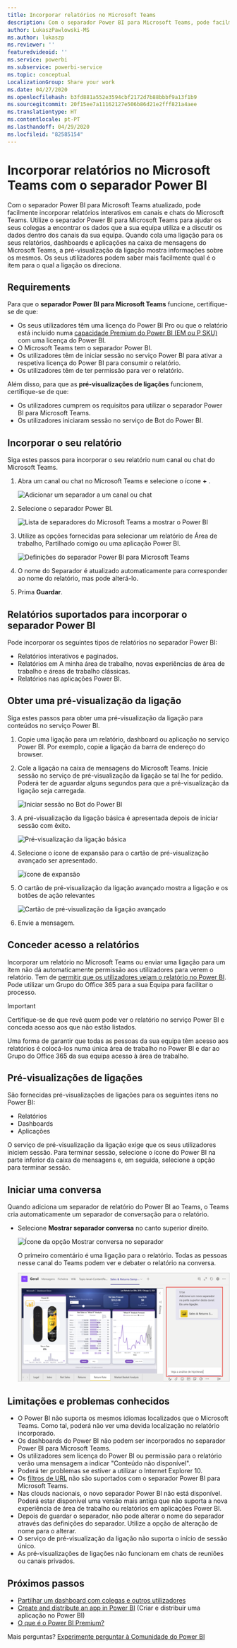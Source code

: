 ```yaml
---
title: Incorporar relatórios no Microsoft Teams
description: Com o separador Power BI para Microsoft Teams, pode facilmente incorporar relatórios interativos em canais e chats.
author: LukaszPawlowski-MS
ms.author: lukaszp
ms.reviewer: ''
featuredvideoid: ''
ms.service: powerbi
ms.subservice: powerbi-service
ms.topic: conceptual
LocalizationGroup: Share your work
ms.date: 04/27/2020
ms.openlocfilehash: b3fd881a552e3594cbf2172d7b88bbbf9a13f1b9
ms.sourcegitcommit: 20f15ee7a11162127e506b86d21e2fff821a4aee
ms.translationtype: HT
ms.contentlocale: pt-PT
ms.lasthandoff: 04/29/2020
ms.locfileid: "82585154"
---
```

# <a name="embed-reports-in-microsoft-teams-with-the-power-bi-tab"></a>Incorporar relatórios no Microsoft Teams com o separador Power BI

Com o separador Power BI para Microsoft Teams atualizado, pode facilmente incorporar relatórios interativos em canais e chats do Microsoft Teams. Utilize o separador Power BI para Microsoft Teams para ajudar os seus colegas a encontrar os dados que a sua equipa utiliza e a discutir os dados dentro dos canais da sua equipa.  Quando cola uma ligação para os seus relatórios, dashboards e aplicações na caixa de mensagens do Microsoft Teams, a pré-visualização da ligação mostra informações sobre os mesmos. Os seus utilizadores podem saber mais facilmente qual é o item para o qual a ligação os direciona.

## <a name="requirements"></a>Requirements

Para que o **separador Power BI para Microsoft Teams** funcione, certifique-se de que:

- Os seus utilizadores têm uma licença do Power BI Pro ou que o relatório está incluído numa [capacidade Premium do Power BI (EM ou P SKU)](service-premium-what-is.md) com uma licença do Power BI.
- O Microsoft Teams tem o separador Power BI.
- Os utilizadores têm de iniciar sessão no serviço Power BI para ativar a respetiva licença do Power BI para consumir o relatório.
- Os utilizadores têm de ter permissão para ver o relatório.

Além disso, para que as **pré-visualizações de ligações** funcionem, certifique-se de que:
- Os utilizadores cumprem os requisitos para utilizar o separador Power BI para Microsoft Teams.
- Os utilizadores iniciaram sessão no serviço de Bot do Power BI. 


## <a name="embed-your-report"></a>Incorporar o seu relatório

Siga estes passos para incorporar o seu relatório num canal ou chat do Microsoft Teams.

1. Abra um canal ou chat no Microsoft Teams e selecione o ícone **+** .

    ![Adicionar um separador a um canal ou chat](media/service-embed-report-microsoft-teams/service-embed-report-microsoft-teams-add.png)

2. Selecione o separador Power BI.

    ![Lista de separadores do Microsoft Teams a mostrar o Power BI](media/service-embed-report-microsoft-teams/service-embed-report-microsoft-teams-tab.png)

3. Utilize as opções fornecidas para selecionar um relatório de Área de trabalho, Partilhado comigo ou uma aplicação Power BI.

    ![Definições do separador Power BI para Microsoft Teams](media/service-embed-report-microsoft-teams/service-embed-report-microsoft-teams-tab-settings.png)

4. O nome do Separador é atualizado automaticamente para corresponder ao nome do relatório, mas pode alterá-lo. 

5. Prima **Guardar**.

## <a name="supported-reports-for-embedding-the-power-bi-tab"></a>Relatórios suportados para incorporar o separador Power BI
Pode incorporar os seguintes tipos de relatórios no separador Power BI:

- Relatórios interativos e paginados.
- Relatórios em A minha área de trabalho, novas experiências de área de trabalho e áreas de trabalho clássicas.
- Relatórios nas aplicações Power BI.

## <a name="get-a-link-preview"></a>Obter uma pré-visualização da ligação

Siga estes passos para obter uma pré-visualização da ligação para conteúdos no serviço Power BI.

1. Copie uma ligação para um relatório, dashboard ou aplicação no serviço Power BI. Por exemplo, copie a ligação da barra de endereço do browser.

2. Cole a ligação na caixa de mensagens do Microsoft Teams. Inicie sessão no serviço de pré-visualização da ligação se tal lhe for pedido. Poderá ter de aguardar alguns segundos para que a pré-visualização da ligação seja carregada.

    ![Iniciar sessão no Bot do Power BI](media/service-embed-report-microsoft-teams/service-teams-link-preview-sign-in-needed.png)

3. A pré-visualização da ligação básica é apresentada depois de iniciar sessão com êxito.

    ![Pré-visualização da ligação básica](media/service-embed-report-microsoft-teams/service-teams-link-preview-basic.png)

4. Selecione o ícone de expansão para o cartão de pré-visualização avançado ser apresentado.

    ![ícone de expansão](media/service-embed-report-microsoft-teams/service-teams-link-preview-expand-icon.png)

5. O cartão de pré-visualização da ligação avançado mostra a ligação e os botões de ação relevantes

    ![Cartão de pré-visualização da ligação avançado](media/service-embed-report-microsoft-teams/service-teams-link-preview-nice-card.png)

6. Envie a mensagem.



## <a name="grant-access-to-reports"></a>Conceder acesso a relatórios

Incorporar um relatório no Microsoft Teams ou enviar uma ligação para um item não dá automaticamente permissão aos utilizadores para verem o relatório. Tem de [permitir que os utilizadores vejam o relatório no Power BI](service-share-dashboards.md). Pode utilizar um Grupo do Office 365 para a sua Equipa para facilitar o processo. 

> [!IMPORTANT]
> Certifique-se de que revê quem pode ver o relatório no serviço Power BI e conceda acesso aos que não estão listados.

Uma forma de garantir que todas as pessoas da sua equipa têm acesso aos relatórios é colocá-los numa única área de trabalho no Power BI e dar ao Grupo do Office 365 da sua equipa acesso à área de trabalho.

## <a name="link-previews"></a>Pré-visualizações de ligações 

São fornecidas pré-visualizações de ligações para os seguintes itens no Power BI:
- Relatórios
- Dashboards
- Aplicações

O serviço de pré-visualização da ligação exige que os seus utilizadores iniciem sessão. Para terminar sessão, selecione o ícone do Power BI na parte inferior da caixa de mensagens e, em seguida, selecione a opção para terminar sessão.

## <a name="start-a-conversation"></a>Iniciar uma conversa

Quando adiciona um separador de relatório do Power BI ao Teams, o Teams cria automaticamente um separador de conversação para o relatório. 

- Selecione **Mostrar separador conversa** no canto superior direito.

    ![Ícone da opção Mostrar conversa no separador](media/service-embed-report-microsoft-teams/power-bi-teams-conversation-icon.png)

    O primeiro comentário é uma ligação para o relatório. Todas as pessoas nesse canal do Teams podem ver e debater o relatório na conversa.

    ![Separador de conversa](media/service-embed-report-microsoft-teams/power-bi-teams-conversation-tab.png)

## <a name="known-issues-and-limitations"></a>Limitações e problemas conhecidos

- O Power BI não suporta os mesmos idiomas localizados que o Microsoft Teams. Como tal, poderá não ver uma devida localização no relatório incorporado.
- Os dashboards do Power BI não podem ser incorporados no separador Power BI para Microsoft Teams.
- Os utilizadores sem licença do Power BI ou permissão para o relatório verão uma mensagem a indicar "Conteúdo não disponível".
- Poderá ter problemas se estiver a utilizar o Internet Explorer 10. <!--You can look at the [browsers support for Power BI](consumer/end-user-browsers.md) and for [Office 365](https://products.office.com/office-system-requirements#Browsers-section). -->
- Os [filtros de URL](service-url-filters.md) não são suportados com o separador Power BI para Microsoft Teams.
- Nas clouds nacionais, o novo separador Power BI não está disponível. Poderá estar disponível uma versão mais antiga que não suporta a nova experiência de área de trabalho ou relatórios em aplicações Power BI. 
- Depois de guardar o separador, não pode alterar o nome do separador através das definições do separador. Utilize a opção de alteração de nome para o alterar.
- O serviço de pré-visualização da ligação não suporta o início de sessão único.
- As pré-visualizações de ligações não funcionam em chats de reuniões ou canais privados.

## <a name="next-steps"></a>Próximos passos
- [Partilhar um dashboard com colegas e outros utilizadores](service-share-dashboards.md)  
- [Create and distribute an app in Power BI](service-create-distribute-apps.md) (Criar e distribuir uma aplicação no Power BI)  
- [O que é o Power BI Premium?](service-premium-what-is.md)

Mais perguntas? [Experimente perguntar à Comunidade do Power BI](https://community.powerbi.com/)
